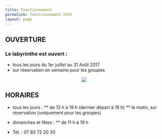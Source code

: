 ```yaml
---
title: Fonctionnement
permalink: fonctionnement.html
layout: page
---
```

## OUVERTURE 
 
### Le labyrinthe est ouvert :
* tous les jours du 1er juillet au 31 Août 2017
* sur réservation en semaine pour les groupes
 
<center>
<img src="{{ site.baseurl }}public/img/ecole.jpg"></img>
</center>

## HORAIRES
* tous les jours :
** de 13 h à 19 h (dernier départ à 18 h)
** le matin, sur réservation (uniquement pour les groupes)
* dimanches et fêtes :
** de 11 h à 19 h
 
* Tél. : 07 83 72 20 30 



